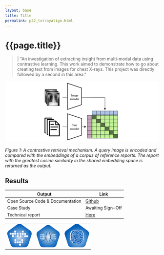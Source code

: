 ```yaml
---
layout: base
title: Title
permalink: p22_txtrayalign.html
---
```


# {{page.title}}
> | "An investigation of extracting insight from multi-modal data using contrastive learning.  This work aimed to demonstrate how to go about creating text from images for chest X-rays.  This project was directly followed by a second in this area."   

<p align="center">
    <img src="assets/img/p22fig1.png" alt=""  width="800"/>
</p>
<p align="left">
    <em>Figure 1: A contrastive retrieval mechanism.   A query image is encoded and compared with the embeddings of a corpus of reference reports.  The report with the greatest cosine similarity in the shared embedding space is returned as the output.</em>
</p>



## Results 



| Output | Link | 
| ---- | ---- |
| Open Source Code & Documentation | [Github](https://github.com/nhsx/txt-ray-align) |
| Case Study | Awaiting Sign-Off |
| Technical report | [Here](https://github.com/nhsx/txt-ray-align/blob/main/report/TxtRayAlign\_Report\_DZ.pdf) |

||||
|:-|:-|:-|
|<img src="assets/img/simulation_badge_S.png" alt  width="80"/>|<img src="assets/img/Synthetic.png" alt  width="80"/>|<img src="assets/img/machine_learning_badge_S.png" alt  width="80"/>|
